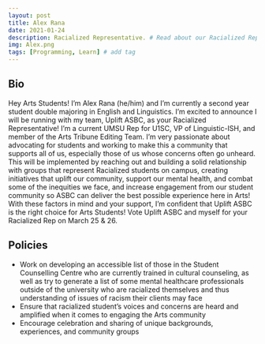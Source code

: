 ```yaml
---
layout: post
title: Alex Rana
date: 2021-01-24
description: Racialized Representative. # Read about our Racialized Representative and her policies
img: Alex.png 
tags: [Programming, Learn] # add tag
---
```

## Bio
Hey Arts Students! I’m Alex Rana (he/him) and I’m currently a second year student double majoring in English and Linguistics. I’m excited to announce I will be running with my team, Uplift ASBC, as your Racialized Representative! I’m a current UMSU Rep for U1SC, VP of Linguistic-ISH, and member of the Arts Tribune Editing Team. I’m very passionate about advocating for students and working to make this a community that supports all of us, especially those of us whose concerns often go unheard. This will be implemented by reaching out and building a solid relationship with groups that represent Racialized students on campus, creating initiatives that uplift our community, support our mental health, and combat some of the inequities we face, and increase engagement from our student community so ASBC can deliver the best possible experience here in Arts! With these factors in mind and your support, I’m confident that Uplift ASBC is the right choice for Arts Students! Vote Uplift ASBC and myself for your Racialized Rep on March 25 & 26. 

## Policies
- Work on developing an accessible list of those in the Student Counselling Centre who are currently trained in cultural counseling, as well as try to generate a list of some mental healthcare professionals outside of the university who are racialized themselves and thus understanding of issues of racism their clients may face
- Ensure that racialized student’s voices and concerns are heard and amplified when it comes to engaging the Arts community
- Encourage celebration and sharing of unique backgrounds, experiences, and community groups
